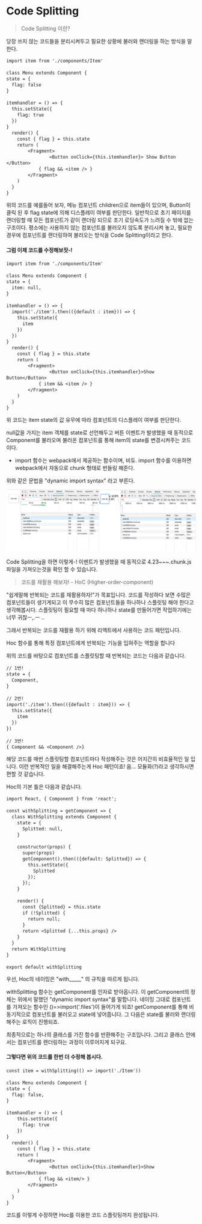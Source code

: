 # Code Splitting

> Code Splitting 이란?

당장 쓰지 않는 코드들을 분리시켜두고 필요한 상황에 불러와 랜더링을 하는 방식을 말한다.

    import item from './components/Item'
    
    class Menu extends Component {
    state = {
      flag: false
    }
    
    itemhandler = () => {
      this.setState({
        flag: true
      })
    }
      render() {
        const { flag } = this.state
        return (
        	<Fragment>
     				<Button onClick={this.itemhandler}> Show Button </Button>   	
    	    	{ flag && <item /> }
        	</Fragment>
        )
      }
    }

위의 코드를 예를들어 보자,  메뉴 컴포넌트 children으로 item들이 있으며, Button이 클릭 된 후 flag state에 의해 디스플레이 여부를 판단한다. 일반적으로 초기 페이지를 랜더링할 때 모든 컴포넌트가 같이 랜더링 되므로 초기 로딩속도가 느려질 수 밖에 없는 구조이다. 평소에는 사용하지 않는 컴포넌트를 불러오지 않도록 분리시켜 놓고, 필요한 경우에 컴포넌트를 랜더링하여 불러오는 방식을 Code Splitting이라고 한다.



#### 그럼 이제 코드를 수정해보잣-!

    import item from './components/Item'
    
    class Menu extends Component {
    state = {
      item: null,
    }
    
    itemhandler = () => {
      import('./item').then(({default : item})) => {
        this.setState({
          item
        })
      })
    }
      render() {
        const { flag } = this.state
        return (
        	<Fragment>
     				<Button onClick={this.itemhandler}>Show Button</Button>
    	    	{ item && <item /> }
        	</Fragment>
        )
      }
    }

위 코드는 item state의 값 유무에 따라 컴포넌트의 디스플레이 여부를 판단한다.

null값을 가지는 item 객체를  state로 선언해두고 버튼 이벤트가 발생했을 때 동적으로 Component를 불러오며 불러온 컴포넌트를 통해 item의 state를 변경시켜주는 코드이다.

* import 함수는 webpack에서 제공하는 함수이며, 비듀.  import 함수를 이용하면 webpack에서 자동으로 chunk 형태로 번들링 해준다.

위와 같은 문법을 "dynamic import syntax" 라고 부른다.

![chunk](./images/chunk.png)

Code Splitting을 하면 이렇게-! 이벤트가 발생했을 때 동적으로 4.23~~~.chunk.js 파일을 가져오는것을 확인 할 수 있습니다.



> 코드를 재활용 해보자! - HoC (Higher-order-component)

"쉽게말해 반복되는 코드를 재활용하자!"가 목표입니다. 코드를 작성하다 보면 수많은 컴포넌트들이 생기게되고 이 무수히 많은 컴포넌트들을 하나하나 스플릿팅 해야 한다고 생각해봅시다. 스플릿팅이 필요할 때 마다 하나하나 state를 만들어가면 작업하기에는 너무 귀찮ㅡ,.ㅡ ..

그래서 반복되는 코드를 재활용 하기 위해 리액트에서 사용하는 코드 패턴입니다.

Hoc 함수를 통해 특정 컴포넌트에게 반복되는 기능을 입혀주는 역할을 합니다



위의 코드를 바탕으로 컴포넌트를 스플릿팅할 때 반복되는 코드는 다음과 같습니다.

    // 1번!
    state = {
      Component,
    }
    
    // 2번!
    import('./item').then(({default : item})) => {
      this.setState({
        item
      })
    })
    
    // 3번!
    { Component && <Component />}

해당 코드를 매번 스플릿팅할 컴포넌트마다 작성해주는 것은 어지간히 비효율적인 일 입니다.  이런 반복적인 일을 해결해주는게 Hoc 패턴이죠! 음... 모듈화(?)라고 생각하시면 편할 것 같습니다.



Hoc의 기본 틀은 다음과 같습니다.

    import React, { Component } from 'react';
    
    const withSplitting = getComponent => {
      class WithSplitting extends Component {
        state = { 
          Splitted: null,
        }
      
        constructor(props) {
          super(props)
          getComponent().then(({default: Splitted}) => {
            this.setState({
              Splitted
            });
          });
        }
    
        render() {
          const {Splitted} = this.state
          if (!Splitted) {
            return null;
          }
          return <Splitted {...this.props} />
        }
      }
      return WithSplitting
    }
    
    export default withSplitting

우선, Hoc의 네이밍은 "with_____" 의 규칙을 따르게 됩니다.

withSplitting 함수는 getComponent를 인자로 받아옵니다. 이 getComponent의 정체는 위에서 말했던 "dynamic import syntax"를 말합니다. 네이밍 그대로 컴포넌트를 가져오는 함수인 ()=>import('.files')이 들어가게 되죠! getComponent를 통해 비동기적으로 컴포넌트를 불러오고 state에 넣어줍니다. 그 다음은 state를 불러와 랜더링 해주는 로직이 진행되죠.

최종적으로는 하나의 클래스를 가진 함수를 반환해주는 구조입니다. 그리고 클래스 안에서는 컴포넌트를 랜더링하는 과정이 이루어지게 되구요.



#### 그렇다면 위의 코드를 한번 더 수정해 봅시다.

    const item = withSplitting(() => import('./Item'))
    
    class Menu extends Component {
    state = {
      flag: false,
    }
    
    itemhandler = () => {
        this.setState({
          flag: true
        })
    }
      render() {
        const { flag } = this.state
        return (
        	<Fragment>
     				<Button onClick={this.itemhandler}>Show Button</Button>
    	    	{ flag && <item/> }
        	</Fragment>
        )
      }
    }

코드를 이렇게 수정하면  Hoc를 이용한 코드 스플릿팅까지 완성됩니다.
